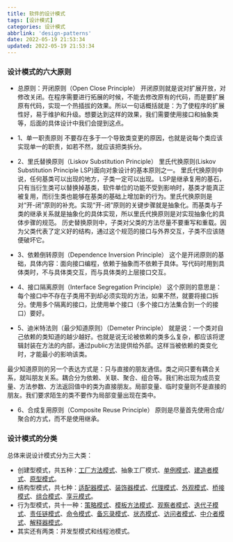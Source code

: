 ```yaml
---
title: 软件的设计模式
tags: [设计模式]
categories: 设计模式
abbrlink: 'design-patterns'
date: 2022-05-19 21:53:34
updated: 2022-05-19 21:53:34
---
```



### 设计模式的六大原则
- 总原则：开闭原则（Open Close Principle）
开闭原则就是说对扩展开放，对修改关闭。在程序需要进行拓展的时候，不能去修改原有的代码，而是要扩展原有代码，实现一个热插拔的效果。所以一句话概括就是：为了使程序的扩展性好，易于维护和升级。想要达到这样的效果，我们需要使用接口和抽象类等，后面的具体设计中我们会提到这点。

- 1、单一职责原则
不要存在多于一个导致类变更的原因，也就是说每个类应该实现单一的职责，如若不然，就应该把类拆分。

- 2、里氏替换原则（Liskov Substitution Principle）
里氏代换原则(Liskov Substitution Principle LSP)面向对象设计的基本原则之一。 里氏代换原则中说，任何基类可以出现的地方，子类一定可以出现。 LSP是继承复用的基石，只有当衍生类可以替换掉基类，软件单位的功能不受到影响时，基类才能真正被复用，而衍生类也能够在基类的基础上增加新的行为。里氏代换原则是对“开-闭”原则的补充。实现“开-闭”原则的关键步骤就是抽象化。而基类与子类的继承关系就是抽象化的具体实现，所以里氏代换原则是对实现抽象化的具体步骤的规范。
历史替换原则中，子类对父类的方法尽量不要重写和重载。因为父类代表了定义好的结构，通过这个规范的接口与外界交互，子类不应该随便破坏它。

- 3、依赖倒转原则（Dependence Inversion Principle）
这个是开闭原则的基础，具体内容：面向接口编程，依赖于抽象而不依赖于具体。写代码时用到具体类时，不与具体类交互，而与具体类的上层接口交互。

- 4、接口隔离原则（Interface Segregation Principle）
这个原则的意思是：每个接口中不存在子类用不到却必须实现的方法，如果不然，就要将接口拆分。使用多个隔离的接口，比使用单个接口（多个接口方法集合到一个的接口）要好。

- 5、迪米特法则（最少知道原则）（Demeter Principle）
就是说：一个类对自己依赖的类知道的越少越好。也就是说无论被依赖的类多么复杂，都应该将逻辑封装在方法的内部，通过public方法提供给外部。这样当被依赖的类变化时，才能最小的影响该类。

最少知道原则的另一个表达方式是：只与直接的朋友通信。类之间只要有耦合关系，就叫朋友关系。耦合分为依赖、关联、聚合、组合等。我们称出现为成员变量、方法参数、方法返回值中的类为直接朋友。局部变量、临时变量则不是直接的朋友。我们要求陌生的类不要作为局部变量出现在类中。

- 6、合成复用原则（Composite Reuse Principle）
原则是尽量首先使用合成/聚合的方式，而不是使用继承。
  
### 设计模式的分类
总体来说设计模式分为三大类：
- 创建型模式，共五种：<a href="simple-factory-pattern.html" target="_blank">工厂方法模式</a>、抽象工厂模式、<a href="singleton-pattern.html" target="_blank">单例模式</a>、<a href="builder-pattern.html" target="_blank">建造者模式</a>、<a href="prototype-pattern.html" target="_blank">原型模式</a>。
- 结构型模式，共七种：<a href="adapter-pattern.html" target="_blank">适配器模式</a>、<a href="decorator-pattern.html" target="_blank">装饰器模式</a>、<a href="proxy-pattern.html" target="_blank">代理模式</a>、<a href="facade-pattern.html" target="_blank">外观模式</a>、<a href="bridge-pattern.html" target="_blank">桥接模式</a>、<a href="composite-pattern.html" target="_blank">组合模式</a>、<a href="flyweight-pattern.html" target="_blank">享元模式</a>。
- 行为型模式，共十一种：<a href="strategy-pattern.html" target="_blank">策略模式</a>、<a href="template-method-pattern.html" target="_blank">模板方法模式</a>、<a href="observer-pattern.html" target="_blank">观察者模式</a>、<a href="iterator-pattern.html" target="_blank">迭代子模式</a>、<a href="chain-of-responsibility-pattern.html" target="_blank">责任链模式</a>、<a href="command-pattern.html" target="_blank">命令模式</a>、<a href="memento-pattern.html" target="_blank">备忘录模式</a>、<a href="state-pattern.html" target="_blank">状态模式</a>、<a href="visitor-pattern.html" target="_blank">访问者模式</a>、<a href="mediator-pattern.html" target="_blank">中介者模式</a>、<a href="interpreter-pattern.html" target="_blank">解释器模式</a>。
- 其实还有两类：并发型模式和线程池模式。